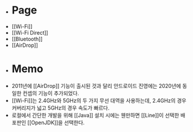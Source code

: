 - # Page
- [[Wi-Fi]]
- [[Wi-Fi Direct]]
- [[Bluetooth]]
- [[AirDrop]]
- # Memo
- 2011년에 [[AirDrop]] 기능이 출시된 것과 달리 안드로이드 진영에는 2020년에 동일한 컨셉의 기능이 추가되었다.
- [[Wi-Fi]]는 2.4GHz와 5GHz의 두 가지 무선 대역을 사용하는데, 2.4GHz의 경우 커버리지가 넓고 5GHz의 경우 속도가 빠르다.
- 로컬에서 간단한 개발을 위해 [[Java]] 설치 시에는 웬만하면 [[Line]]이 선택한 배포판인 [[OpenJDK]]을 선택한다.